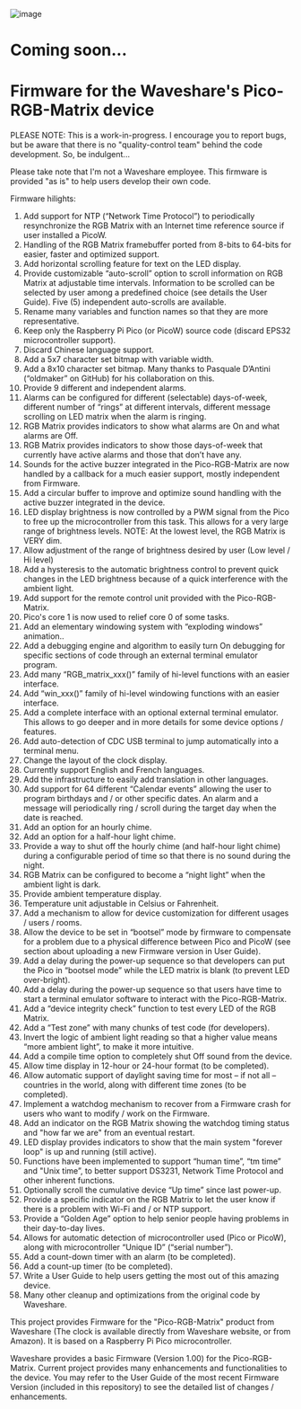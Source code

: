 ![image](https://github.com/astlouys/Pico-RGB-Matrix/assets/102733655/7ccc4ed1-cc92-4a48-820c-ed7c5804f344)

# Coming soon...
# Firmware for the Waveshare's Pico-RGB-Matrix device

PLEASE NOTE: This is a work-in-progress. I encourage you to report bugs, but be aware that there is no "quality-control team" behind the code development. So, be indulgent...

Please take note that I'm not a Waveshare employee. This firmware is provided "as is" to help users develop their own code.

Firmware hilights:

1)	Add support for NTP (“Network Time Protocol”) to periodically resynchronize the RGB Matrix with an Internet time reference source if user installed a PicoW.
2)	Handling of the RGB Matrix framebuffer ported from 8-bits to 64-bits for easier, faster and optimized support.
3)	Add horizontal scrolling feature for text on the LED display.
4)	Provide customizable “auto-scroll” option to scroll information on RGB Matrix at adjustable time intervals. Information to be scrolled can be selected by user among a predefined choice (see details the User Guide). Five (5) independent auto-scrolls are available.
5)	Rename many variables and function names so that they are more representative.
6)	Keep only the Raspberry Pi Pico (or PicoW) source code (discard EPS32 microcontroller support).
7)	Discard Chinese language support.
8)	Add a 5x7 character set bitmap with variable width.
9)	Add a 8x10 character set bitmap. Many thanks to Pasquale D’Antini (“oldmaker” on GitHub) for his collaboration on this.
10)	Provide 9 different and independent alarms.
11)	Alarms can be configured for different (selectable) days-of-week, different number of “rings” at different intervals, different message scrolling on LED matrix when the alarm is ringing.
12)	RGB Matrix provides indicators to show what alarms are On and what alarms are Off.
13)	RGB Matrix provides indicators to show those days-of-week that currently have active alarms and those that don’t have any.
14)	Sounds for the active buzzer integrated in the Pico-RGB-Matrix are now handled by a callback for a much easier support, mostly independent from Firmware.
15)	Add a circular buffer to improve and optimize sound handling with the active buzzer integrated in the device.
16)	LED display brightness is now controlled by a PWM signal from the Pico to free up the microcontroller from this task. This allows for a very large range of brightness levels. NOTE: At the lowest level, the RGB Matrix is VERY dim.
17)	Allow adjustment of the range of brightness desired by user (Low level / Hi level)
18)	Add a hysteresis to the automatic brightness control to prevent quick changes in the LED brightness because of a quick interference with the ambient light.
19)	Add support for the remote control unit provided with the Pico-RGB-Matrix.
20)	Pico's core 1 is now used to relief core 0 of some tasks.
21)	Add an elementary windowing system with “exploding windows” animation..
22)	Add a debugging engine and algorithm to easily turn On debugging for specific sections of code through an external terminal emulator program.
23)	Add many “RGB_matrix_xxx()” family of hi-level functions with an easier interface.
24)	Add “win_xxx()” family of hi-level windowing functions with an easier interface.
25)	Add a complete interface with an optional external terminal emulator. This allows to go deeper and in more details for some device options / features.
26)	Add auto-detection of CDC USB terminal to jump automatically into a terminal menu.
27)	Change the layout of the clock display.
28)	Currently support English and French languages.
29)	Add the infrastructure to easily add translation in other languages.
30)	Add support for 64 different “Calendar events” allowing the user to program birthdays and / or other specific dates. An alarm and a message will periodically ring / scroll during the target day when the date is reached.
31)	Add an option for an hourly chime.
32)	Add an option for a half-hour light chime.
33)	Provide a way to shut off the hourly chime (and half-hour light chime) during a configurable period of time so that there is no sound during the night.
34)	RGB Matrix can be configured to become a “night light” when the ambient light is dark.
35)	Provide ambient temperature display.
36)	Temperature unit adjustable in Celsius or Fahrenheit.
37)	Add a mechanism to allow for device customization for different usages / users / rooms.
38)	Allow the device to be set in “bootsel” mode by firmware to compensate for a problem due to a physical difference between Pico and PicoW (see section about uploading a new Firmware version in User Guide).
39)	Add a delay during the power-up sequence so that developers can put the Pico in “bootsel mode” while the LED matrix is blank (to prevent LED over-bright).
40)	Add a delay during the power-up sequence so that users have time to start a terminal emulator software to interact with the Pico-RGB-Matrix.
41)	Add a “device integrity check” function to test every LED of the RGB Matrix.
42)	Add a “Test zone” with many chunks of test code (for developers).
43)	Invert the logic of ambient light reading so that a higher value means “more ambient light”, to make it more intuitive.
44)	Add a compile time option to completely shut Off sound from the device.
45)	Allow time display in 12-hour or 24-hour format (to be completed).
46)	Allow automatic support of daylight saving time for most – if not all – countries in the world, along with different time zones (to be completed).
47)	Implement a watchdog mechanism to recover from a Firmware crash for users who want to modify / work on the Firmware.
48)	Add an indicator on the RGB Matrix showing the watchdog timing status and "how far we are" from an eventual restart.
49)	LED display provides indicators to show that the main system "forever loop" is up and running (still active).
50)	Functions have been implemented to support “human time”, “tm time” and "Unix time”, to better support DS3231, Network Time Protocol and other inherent functions.
51)	Optionally scroll the cumulative device “Up time” since last power-up.
52)	Provide a specific indicator on the RGB Matrix to let the user know if there is a problem with Wi-Fi and / or NTP support.
53)	Provide a “Golden Age” option to help senior people having problems in their day-to-day lives.
54)	Allows for automatic detection of microcontroller used (Pico or PicoW), along with microcontroller “Unique ID” (“serial number”).
55)	Add a count-down timer with an alarm (to be completed).
56)	Add a count-up timer (to be completed).
57)	Write a User Guide to help users getting the most out of this amazing device.
58)	Many other cleanup and optimizations from the original code by Waveshare.

This project provides Firmware for the "Pico-RGB-Matrix" product from Waveshare (The clock is available directly from Waveshare website, or from Amazon). It is based on a Raspberry Pi Pico microcontroller.

Waveshare provides a basic Firmware (Version 1.00) for the Pico-RGB-Matrix. Current project provides many enhancements and functionalities to the device. You may refer to the User Guide of the most recent Firmware Version (included in this repository) to see the detailed list of changes / enhancements.
